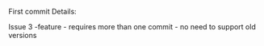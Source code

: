 First commit Details: 

Issue 3 -feature - requires more than one commit - no need to support old versions
